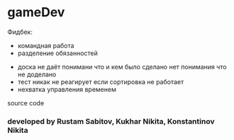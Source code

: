 # gameDev

Фидбек:
+ командная работа
+ разделение обязанностей
- доска не даёт понимани что и кем было сделано
  нет понимания что не доделано
- тест никак не реагирует если сортировка не работает
- нехватка управления временем

source code 
<h3 align="left">developed by Rustam Sabitov, Kukhar Nikita, Konstantinov Nikita</h3>
